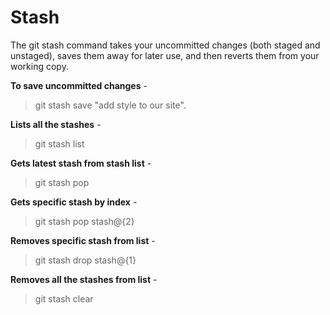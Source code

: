 # Stash

The git stash command takes your uncommitted changes (both staged and unstaged), saves them away for later use, and then reverts them from your working copy.

**To save uncommitted changes** - 
> git stash save "add style to our site".

**Lists all the stashes** -
> git stash list

**Gets latest stash from stash list** -
> git stash pop

**Gets specific stash by index** -
> git stash pop stash@{2}

**Removes specific stash from list** -
> git stash drop stash@{1}

**Removes all the stashes from list** -
> git stash clear
